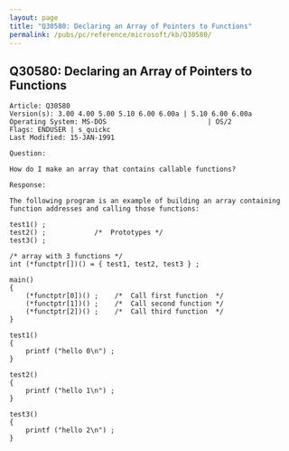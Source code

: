 ```yaml
---
layout: page
title: "Q30580: Declaring an Array of Pointers to Functions"
permalink: /pubs/pc/reference/microsoft/kb/Q30580/
---
```


## Q30580: Declaring an Array of Pointers to Functions

	Article: Q30580
	Version(s): 3.00 4.00 5.00 5.10 6.00 6.00a | 5.10 6.00 6.00a
	Operating System: MS-DOS                         | OS/2
	Flags: ENDUSER | s_quickc
	Last Modified: 15-JAN-1991
	
	Question:
	
	How do I make an array that contains callable functions?
	
	Response:
	
	The following program is an example of building an array containing
	function addresses and calling those functions:
	
	test1() ;
	test2() ;            /*  Prototypes */
	test3() ;
	
	/* array with 3 functions */
	int (*functptr[])() = { test1, test2, test3 } ;
	
	main()
	{
	    (*functptr[0])() ;    /*  Call first function  */
	    (*functptr[1])() ;    /*  Call second function */
	    (*functptr[2])() ;    /*  Call third function  */
	}
	
	test1()
	{
	    printf ("hello 0\n") ;
	}
	
	test2()
	{
	    printf ("hello 1\n") ;
	}
	
	test3()
	{
	    printf ("hello 2\n") ;
	}
